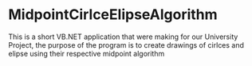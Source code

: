 # MidpointCirlceElipseAlgorithm
This is a short VB.NET application that were making for our University Project, the purpose of the program is to create drawings of cirlces and elipse using their respective midpoint algorithm
